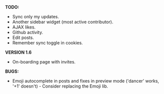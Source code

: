 __TODO:__
 * Sync only my updates.
 * Another sidebar widget (most active contributor).
 * AJAX likes.
 * Github activity.
 * Edit posts.
 * Remember sync toggle in cookies.

__VERSION 1.6__
 * On-boarding page with invites.
 
__BUGS:__
 * Emoji autocomplete in posts and fixes in preview mode ('dancer' works, '+1' doesn't) - Consider replacing the Emoji lib.
